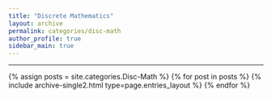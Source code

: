 ```yaml
---
title: "Discrete Mathematics"
layout: archive
permalink: categories/disc-math
author_profile: true
sidebar_main: true
---
```


<!-- 공백이 포함되어 있는 카테고리 이름의 경우 site.categories['a b c'] 이런식으로! -->

---

{% assign posts = site.categories.Disc-Math %}
{% for post in posts %} {% include archive-single2.html type=page.entries_layout %} {% endfor %}
